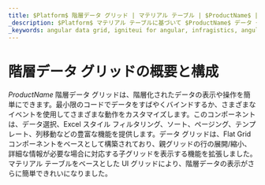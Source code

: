 ```yaml
---
title: $Platform$ 階層データ グリッド | マテリアル テーブル | $ProductName$ | インフラジスティックス
_description: $Platform$ マテリアル テーブルに基づいて $ProductName$ データ グリッドを使用し、さまざまな Angular イベントを使用してタッチ応答 Angular コンポーネントを作成する方法を説明します。
_keywords: angular data grid, igniteui for angular, infragistics, angular データ グリッド, インフラジスティックス
---
```


# 階層データ グリッドの概要と構成

$ProductName$ 階層データ グリッドは、階層化されたデータの表示や操作を簡単にできます。最小限のコードでデータをすばやくバインドするか、さまざまなイベントを使用してさまざまな動作をカスタマイズします。このコンポーネントは、データ選択、Excel スタイル フィルタリング、ソート、ページング、テンプレート、列移動などの豊富な機能を提供します。データ グリッドは、Flat Grid コンポーネントをベースとして構築されており、親グリッドの行の展開/縮小、詳細な情報が必要な場合に対応する子グリッドを表示する機能を拡張しました。マテリアル テーブルをベースとした UI グリッドにより、階層データの表示がさらに簡単できれいになりました。

<!--
TODO port rest of topic from
https://github.com/IgniteUI/igniteui-docfx/blob/master/en/components/hierarchicalgrid/hierarchical-grid.md -->
